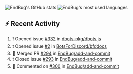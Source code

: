 ![EndBug's GitHub stats](https://github-readme-stats.vercel.app/api?username=endbug&show_icons=true&theme=dark)
![EndBug's most used languages](https://github-readme-stats.vercel.app/api/top-langs/?username=endbug&layout=compact&theme=dark)

## ⚡ Recent Activity

<!--START_SECTION:activity-->
1. ❗️ Opened issue [#332](https://github.com//dbots-pkg/dbots.js/issues/332) in [dbots-pkg/dbots.js](https://github.com//dbots-pkg/dbots.js)
2. ❗️ Opened issue [#2](https://github.com//BotsForDiscord/bfddocs/issues/2) in [BotsForDiscord/bfddocs](https://github.com//BotsForDiscord/bfddocs)
3. 🎉 Merged PR [#294](https://github.com//EndBug/add-and-commit/pull/294) in [EndBug/add-and-commit](https://github.com//EndBug/add-and-commit)
4. ❗️ Closed issue [#293](https://github.com//EndBug/add-and-commit/issues/293) in [EndBug/add-and-commit](https://github.com//EndBug/add-and-commit)
5. 💬 Commented on [#300](https://github.com//EndBug/add-and-commit/issues/300) in [EndBug/add-and-commit](https://github.com//EndBug/add-and-commit)
<!--END_SECTION:activity-->
